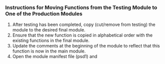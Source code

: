 ### Instructions for Moving Functions from the Testing Module to One of the Production Modules

1. After testing has been completed, copy (cut/remove from testing) the module to the desired final module.
2. Ensure that the new function is copied in alphabetical order with the existing functions in the final module.
3. Update the comments at the beginning of the module to reflect that this function is now in the main module.
4. Open the module manifest file (psd1) and 
